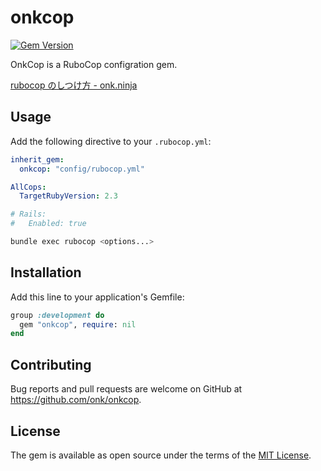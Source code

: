 # onkcop
[![Gem Version](https://badge.fury.io/rb/onkcop.svg)](https://badge.fury.io/rb/onkcop)

OnkCop is a RuboCop configration gem.

[rubocop のしつけ方 - onk.ninja](http://blog.onk.ninja/2015/10/27/rubocop-getting-started)

## Usage

Add the following directive to your `.rubocop.yml`:

```yaml
inherit_gem:
  onkcop: "config/rubocop.yml"

AllCops:
  TargetRubyVersion: 2.3

# Rails:
#   Enabled: true
```

```sh
bundle exec rubocop <options...>
```

## Installation

Add this line to your application's Gemfile:

```ruby
group :development do
  gem "onkcop", require: nil
end
```

## Contributing

Bug reports and pull requests are welcome on GitHub at https://github.com/onk/onkcop.


## License

The gem is available as open source under the terms of the [MIT License](http://opensource.org/licenses/MIT).
